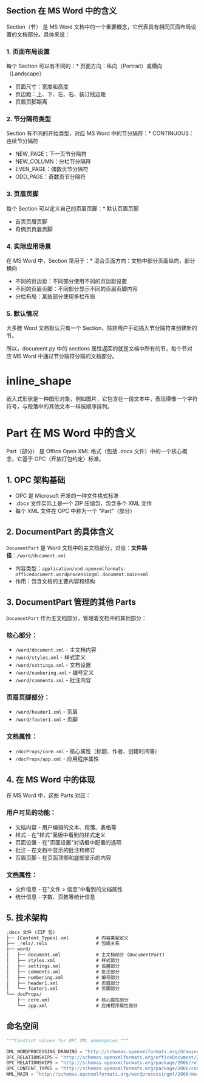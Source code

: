 ## Section 在 MS Word 中的含义

Section（节） 是 MS Word 文档中的一个重要概念，它代表具有相同页面布局设置的文档部分。具体来说：

### 1. 页面布局设置

每个 Section 可以有不同的：* 页面方向：纵向（Portrait）或横向（Landscape）

* 页面尺寸：宽度和高度
* 页边距：上、下、左、右、装订线边距
* 页眉页脚距离

### 2. 节分隔符类型

Section 有不同的开始类型，对应 MS Word 中的节分隔符：* CONTINUOUS：连续节分隔符

* NEW_PAGE：下一页节分隔符
* NEW_COLUMN：分栏节分隔符
* EVEN_PAGE：偶数页节分隔符
* ODD_PAGE：奇数页节分隔符

### 3. 页眉页脚

每个 Section 可以定义自己的页眉页脚：* 默认页眉页脚

* 首页页眉页脚
* 奇偶页页眉页脚

### 4. 实际应用场景

在 MS Word 中，Section 常用于：* 混合页面方向：文档中部分页面纵向，部分横向

* 不同的页边距：不同部分使用不同的页边距设置
* 不同的页眉页脚：不同部分显示不同的页眉页脚内容
* 分栏布局：某些部分使用多栏布局

### 5. 默认情况

大多数 Word 文档默认只有一个 Section，除非用户手动插入节分隔符来创建新的节。

所以，document.py 中的 sections 属性返回的就是文档中所有的节，每个节对应 MS Word 中通过节分隔符分隔的文档部分。

# inline_shape

嵌入式形状是一种图形对象，例如图片，它包含在一段文本中，表现得像一个字符符号，与段落中的其他文本一样按顺序排列。

# Part 在 MS Word 中的含义

Part（部分） 是 Office Open XML 格式（包括 .docx 文件）中的一个核心概念，它基于 OPC（开放打包约定）标准。

## 1. OPC 架构基础

* OPC 是 Microsoft 开发的一种文件格式标准
* .docx 文件实际上是一个 ZIP 压缩包，包含多个 XML 文件
* 每个 XML 文件在 OPC 中称为一个 "Part"（部分）
  
## 2. DocumentPart 的具体含义

`DocumentPart` 是 Word 文档中的主文档部分，对应：**文件路径**：`/word/document.xml`

* 内容类型：`application/vnd.openxmlformats-officedocument.wordprocessingml.document.main+xml`
* 作用：包含文档的主要内容和结构

## 3. DocumentPart 管理的其他 Parts

`DocumentPart` 作为主文档部分，管理着文档中的其他部分：

### 核心部分：

* `/word/document.xml` - 主文档内容
* `/word/styles.xml` - 样式定义
* `/word/settings.xml` - 文档设置
* `/word/numbering.xml` - 编号定义
* `/word/comments.xml` - 批注内容

### 页眉页脚部分：

* `/word/header1.xml` - 页眉
* `/word/footer1.xml` - 页脚

### 文档属性：

* `/docProps/core.xml` - 核心属性（标题、作者、创建时间等）
* `/docProps/app.xml` - 应用程序属性

## 4. 在 MS Word 中的体现

在 MS Word 中，这些 Parts 对应：

### 用户可见的功能：

* 文档内容 - 用户编辑的文本、段落、表格等
* 样式 - 在"样式"面板中看到的样式定义
* 页面设置 - 在"页面设置"对话框中配置的选项
* 批注 - 在文档中显示的批注和修订
* 页眉页脚 - 在页面顶部和底部显示的内容

### 文档属性：

* 文件信息 - 在"文件 > 信息"中看到的文档属性
* 统计信息 - 字数、页数等统计信息

## 5. 技术架构
```txt
.docx 文件 (ZIP 包)
├── [Content_Types].xml          # 内容类型定义
├── _rels/.rels                  # 包级关系
├── word/
│   ├── document.xml             # 主文档部分 (DocumentPart)
│   ├── styles.xml               # 样式部分
│   ├── settings.xml             # 设置部分
│   ├── comments.xml             # 批注部分
│   ├── numbering.xml            # 编号部分
│   ├── header1.xml              # 页眉部分
│   └── footer1.xml              # 页脚部分
└── docProps/
    ├── core.xml                 # 核心属性部分
    └── app.xml                  # 应用程序属性部分
```

## 命名空间
```python
"""Constant values for OPC XML namespaces."""

DML_WORDPROCESSING_DRAWING = "http://schemas.openxmlformats.org/drawingml/2006/wordprocessingDrawing"
OFC_RELATIONSHIPS = "http://schemas.openxmlformats.org/officeDocument/2006/relationships"
OPC_RELATIONSHIPS = "http://schemas.openxmlformats.org/package/2006/relationships"
OPC_CONTENT_TYPES = "http://schemas.openxmlformats.org/package/2006/content-types"
WML_MAIN = "http://schemas.openxmlformats.org/wordprocessingml/2006/main"
```